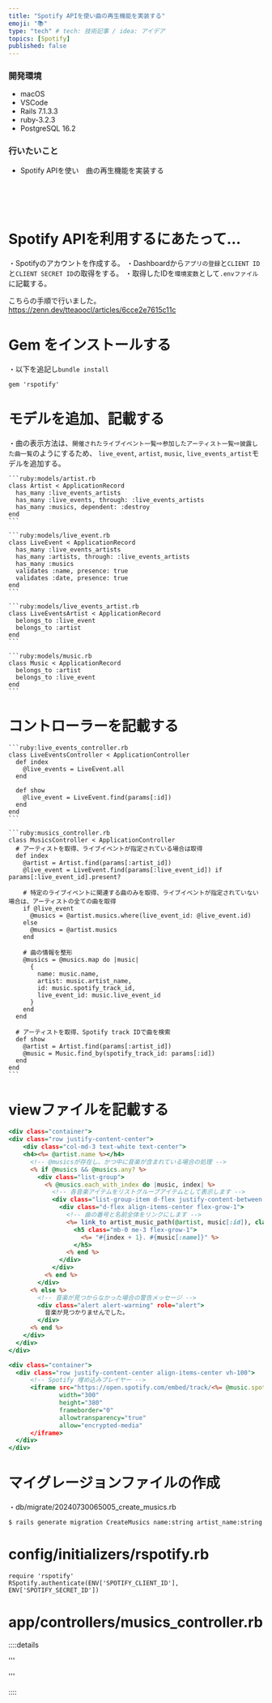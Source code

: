 ```yaml
---
title: "Spotify APIを使い曲の再生機能を実装する"
emoji: "📚"
type: "tech" # tech: 技術記事 / idea: アイデア
topics: [Spotify]
published: false
---
```

### 開発環境
- macOS
- VSCode
- Rails 7.1.3.3
- ruby-3.2.3
- PostgreSQL 16.2

### 行いたいこと
- Spotify APIを使い　曲の再生機能を実装する


<br>
<br>
<br>

# Spotify APIを利用するにあたって...
・Spotifyのアカウントを作成する。
・Dashboardから`アプリの登録`と`CLIENT ID`と`CLIENT SECRET ID`の取得をする。
・取得したIDを`環境変数`として`.envファイル`に記載する。

こちらの手順で行いました。
https://zenn.dev/tteaoocl/articles/6cce2e7615c11c

# Gem をインストールする
・以下を追記し`bundle install`
```ruby:Gemfile
gem 'rspotify'
```

# モデルを追加、記載する
・曲の表示方法は、`開催されたライブイベント一覧`⇨`参加したアーティスト一覧`⇨`披露した曲一覧`のようにするため、
  `live_event`, `artist`, `music`, `live_events_artist`モデルを追加する。


    ```ruby:models/artist.rb
    class Artist < ApplicationRecord
      has_many :live_events_artists
      has_many :live_events, through: :live_events_artists
      has_many :musics, dependent: :destroy
    end
    ```

    ```ruby:models/live_event.rb
    class LiveEvent < ApplicationRecord
      has_many :live_events_artists
      has_many :artists, through: :live_events_artists
      has_many :musics
      validates :name, presence: true
      validates :date, presence: true
    end
    ```

    ```ruby:models/live_events_artist.rb
    class LiveEventsArtist < ApplicationRecord
      belongs_to :live_event
      belongs_to :artist
    end
    ```

    ```ruby:models/music.rb
    class Music < ApplicationRecord
      belongs_to :artist
      belongs_to :live_event
    end
    ```



# コントローラーを記載する
    ```ruby:live_events_controller.rb
    class LiveEventsController < ApplicationController
      def index
        @live_events = LiveEvent.all
      end
    
      def show
        @live_event = LiveEvent.find(params[:id])
      end
    end
    ```

    ```ruby:musics_controller.rb
    class MusicsController < ApplicationController
      # アーティストを取得、ライブイベントが指定されている場合は取得
      def index
        @artist = Artist.find(params[:artist_id])
        @live_event = LiveEvent.find(params[:live_event_id]) if params[:live_event_id].present?
        
        # 特定のライブイベントに関連する曲のみを取得、ライブイベントが指定されていない場合は、アーティストの全ての曲を取得
        if @live_event
          @musics = @artist.musics.where(live_event_id: @live_event.id)
        else
          @musics = @artist.musics
        end
        
        # 曲の情報を整形
        @musics = @musics.map do |music|
          {
            name: music.name,
            artist: music.artist_name,
            id: music.spotify_track_id,
            live_event_id: music.live_event_id
          }
        end
      end
      
      # アーティストを取得、Spotify track IDで曲を検索
      def show
        @artist = Artist.find(params[:artist_id])
        @music = Music.find_by(spotify_track_id: params[:id])
      end
    end
    ```

# viewファイルを記載する

```ruby:views/musics/index.html.erb
<div class="container">
<div class="row justify-content-center">
    <div class="col-md-3 text-white text-center">
    <h4><%= @artist.name %></h4>
      <!-- @musicsが存在し、かつ中に音楽が含まれている場合の処理 -->
      <% if @musics && @musics.any? %>
        <div class="list-group">
          <% @musics.each_with_index do |music, index| %>
            <!-- 各音楽アイテムをリストグループアイテムとして表示します -->
            <div class="list-group-item d-flex justify-content-between align-items-center mb-3 shadow-sm rounded" style="background-color: rgba(248, 249, 250, 0.4);">
              <div class="d-flex align-items-center flex-grow-1">
                <!-- 曲の番号と名前全体をリンクにします -->
                <%= link_to artist_music_path(@artist, music[:id]), class: 'text-decoration-none text-dark d-flex align-items-center w-100' do %>
                  <h5 class="mb-0 me-3 flex-grow-1">
                    <%= "#{index + 1}. #{music[:name]}" %>
                  </h5>
                <% end %>
              </div>
            </div>
          <% end %>
        </div>
      <% else %>
        <!-- 音楽が見つからなかった場合の警告メッセージ -->
        <div class="alert alert-warning" role="alert">
          音楽が見つかりませんでした。
        </div>
      <% end %>
    </div>
  </div>
</div>
```

```ruby:views/musics/show.html.erb
<div class="container">
  <div class="row justify-content-center align-items-center vh-100">
      <!-- Spotify 埋め込みプレイヤー -->
      <iframe src="https://open.spotify.com/embed/track/<%= @music.spotify_track_id %>"
              width="300"
              height="380"
              frameborder="0"
              allowtransparency="true"
              allow="encrypted-media"
      </iframe>
  </div>
</div>
```



# マイグレージョンファイルの作成
・db/migrate/20240730065005_create_musics.rb
```
$ rails generate migration CreateMusics name:string artist_name:string
```


# config/initializers/rspotify.rb
```
require 'rspotify'
RSpotify.authenticate(ENV['SPOTIFY_CLIENT_ID'], ENV['SPOTIFY_SECRET_ID'])
```
# app/controllers/musics_controller.rb

::::details 

'''


'''

::::

<br>
<br>
<br>